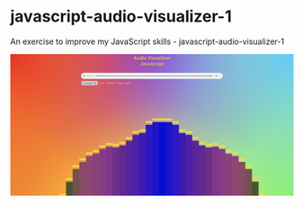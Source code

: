 # javascript-audio-visualizer-1
An exercise to improve my JavaScript skills - javascript-audio-visualizer-1

![Screenshot](javascript-audio-visualizer-1.png)
